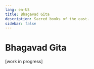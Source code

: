 ```yaml
---
lang: en-US
title: Bhagavad Gita
description: Sacred books of the east.
sidebar: false
---
```


# Bhagavad Gita
 [work in progress]